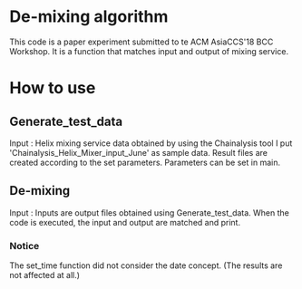 # De-mixing algorithm

This code is a paper experiment submitted to te ACM AsiaCCS'18 BCC Workshop.
It is a function that matches input and output of mixing service.

How to use
=============

## Generate_test_data

Input : Helix mixing service data obtained by using the Chainalysis tool
I put 'Chainalysis_Helix_Mixer_input_June' as sample data.
Result files are created according to the set parameters.
Parameters can be set in main.

## De-mixing

Input : Inputs are output files obtained using Generate_test_data.
When the code is executed, the input and output are matched and print.

### Notice

The set_time function did not consider the date concept.
(The results are not affected at all.)
